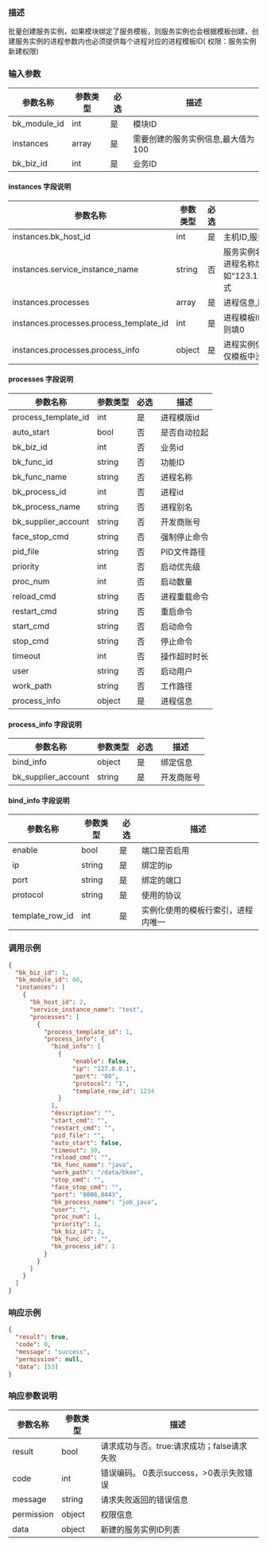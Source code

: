 ### 描述

批量创建服务实例，如果模块绑定了服务模板，则服务实例也会根据模板创建，创建服务实例的进程参数内也必须提供每个进程对应的进程模板ID(
权限：服务实例新建权限)

### 输入参数

| 参数名称         | 参数类型  | 必选 | 描述                  |
|--------------|-------|----|---------------------|
| bk_module_id | int   | 是  | 模块ID                |
| instances    | array | 是  | 需要创建的服务实例信息,最大值为100 |
| bk_biz_id    | int   | 是  | 业务ID                |

#### instances 字段说明

| 参数名称                                    | 参数类型   | 必选 | 描述                                                                  |
|-----------------------------------------|--------|----|---------------------------------------------------------------------|
| instances.bk_host_id                    | int    | 是  | 主机ID,服务实例绑定的主机ID                                                    |
| instances.service_instance_name         | string | 否  | 服务实例名称，不填则会使用主机IP加进程名称加服务绑定的端口作为名称，如“123.123.123.123_job_java_80”形式 |
| instances.processes                     | array  | 是  | 进程信息,服务实例下新建的进程信息                                                   |
| instances.processes.process_template_id | int    | 是  | 进程模板ID,如果模块没有绑定服务模板则填0                                              |
| instances.processes.process_info        | object | 是  | 进程实例信息,如果进程绑定有模板，则仅模板中没有锁定的字段有效                                     |

#### processes 字段说明

| 参数名称                | 参数类型   | 必选 | 描述      |
|---------------------|--------|----|---------|
| process_template_id | int    | 是  | 进程模版id  |
| auto_start          | bool   | 否  | 是否自动拉起  |
| bk_biz_id           | int    | 否  | 业务id    |
| bk_func_id          | string | 否  | 功能ID    |
| bk_func_name        | string | 否  | 进程名称    |
| bk_process_id       | int    | 否  | 进程id    |
| bk_process_name     | string | 否  | 进程别名    |
| bk_supplier_account | string | 否  | 开发商账号   |
| face_stop_cmd       | string | 否  | 强制停止命令  |
| pid_file            | string | 否  | PID文件路径 |
| priority            | int    | 否  | 启动优先级   |
| proc_num            | int    | 否  | 启动数量    |
| reload_cmd          | string | 否  | 进程重载命令  |
| restart_cmd         | string | 否  | 重启命令    |
| start_cmd           | string | 否  | 启动命令    |
| stop_cmd            | string | 否  | 停止命令    |
| timeout             | int    | 否  | 操作超时时长  |
| user                | string | 否  | 启动用户    |
| work_path           | string | 否  | 工作路径    |
| process_info        | object | 是  | 进程信息    |

#### process_info 字段说明

| 参数名称                | 参数类型   | 必选 | 描述    |
|---------------------|--------|----|-------|
| bind_info           | object | 是  | 绑定信息  |
| bk_supplier_account | string | 是  | 开发商账号 |

#### bind_info 字段说明

| 参数名称            | 参数类型   | 必选 | 描述                |
|-----------------|--------|----|-------------------|
| enable          | bool   | 是  | 端口是否启用            |
| ip              | string | 是  | 绑定的ip             |
| port            | string | 是  | 绑定的端口             |
| protocol        | string | 是  | 使用的协议             |
| template_row_id | int    | 是  | 实例化使用的模板行索引，进程内唯一 |

### 调用示例

```json
{
  "bk_biz_id": 1,
  "bk_module_id": 60,
  "instances": [
    {
      "bk_host_id": 2,
      "service_instance_name": "test",
      "processes": [
        {
          "process_template_id": 1,
          "process_info": {
            "bind_info": [
              {
                  "enable": false,
                  "ip": "127.0.0.1",
                  "port": "80",
                  "protocol": "1",
                  "template_row_id": 1234
              }
            ],
            "description": "",
            "start_cmd": "",
            "restart_cmd": "",
            "pid_file": "",
            "auto_start": false,
            "timeout": 30,
            "reload_cmd": "",
            "bk_func_name": "java",
            "work_path": "/data/bkee",
            "stop_cmd": "",
            "face_stop_cmd": "",
            "port": "8008,8443",
            "bk_process_name": "job_java",
            "user": "",
            "proc_num": 1,
            "priority": 1,
            "bk_biz_id": 2,
            "bk_func_id": "",
            "bk_process_id": 1
          }
        }
      ]
    }
  ]
}
```

### 响应示例

```json
{
  "result": true,
  "code": 0,
  "message": "success",
  "permission": null,
  "data": [53]
}
```

### 响应参数说明

| 参数名称       | 参数类型   | 描述                         |
|------------|--------|----------------------------|
| result     | bool   | 请求成功与否。true:请求成功；false请求失败 |
| code       | int    | 错误编码。 0表示success，>0表示失败错误  |
| message    | string | 请求失败返回的错误信息                |
| permission | object | 权限信息                       |
| data       | object | 新建的服务实例ID列表                |
